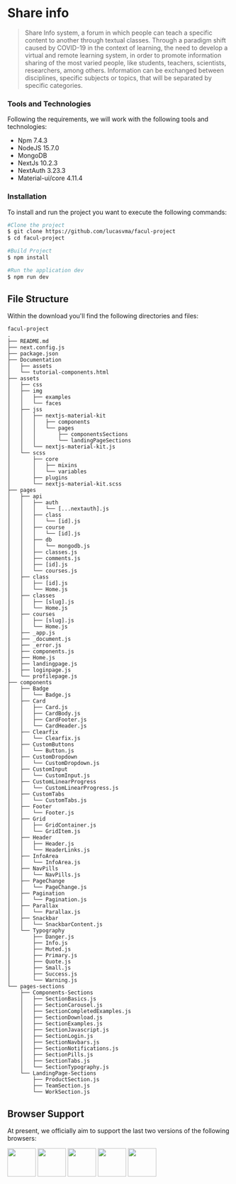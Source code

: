 # Share info

>Share Info system, a forum in which people can teach a specific content to another through textual
> classes. Through a paradigm shift caused by COVID-19 in the context of learning, the need to
> develop a  virtual and remote learning system, in order to promote information sharing of the
> most varied people, like students, teachers, scientists, researchers, among others. Information
> can be exchanged between disciplines, specific subjects or topics, that will be separated by
> specific categories.

### Tools and Technologies

Following the requirements, we will work with the following tools and technologies:
- Npm 7.4.3
- NodeJS 15.7.0
- MongoDB
- NextJs 10.2.3
- NextAuth 3.23.3
- Material-ui/core 4.11.4

### Installation
To install and run the project you want to execute the following commands:
```bash
#Clone the project
$ git clone https://github.com/lucasvma/facul-project
$ cd facul-project

#Build Project
$ npm install

#Run the application dev
$ npm run dev
```

## File Structure
Within the download you'll find the following directories and files:

```
facul-project
.
├── README.md
├── next.config.js
├── package.json
├── Documentation
│   ├── assets
│   └── tutorial-components.html
├── assets
│   ├── css
│   ├── img
│   │   ├── examples
│   │   └── faces
│   ├── jss
│   │   ├── nextjs-material-kit
│   │   │   ├── components
│   │   │   └── pages
│   │   │       ├── componentsSections
│   │   │       └── landingPageSections
│   │   └── nextjs-material-kit.js
│   └── scss
│       ├── core
│       │   ├── mixins
│       │   └── variables
│       ├── plugins
│       └── nextjs-material-kit.scss
├── pages
│   ├── api
│   │   ├── auth
│   │   │   └── [...nextauth].js
│   │   ├── class
│   │   │   └── [id].js
│   │   ├── course
│   │   │   └── [id].js
│   │   ├── db
│   │   │   └── mongodb.js
│   │   ├── classes.js
│   │   ├── comments.js
│   │   ├── [id].js
│   │   └── courses.js
│   ├── class
│   │   ├── [id].js
│   │   └── Home.js
│   ├── classes
│   │   ├── [slug].js
│   │   └── Home.js
│   ├── courses
│   │   ├── [slug].js
│   │   └── Home.js
│   ├── _app.js
│   ├── _document.js
│   ├── _error.js
│   ├── components.js
│   ├── Home.js
│   ├── landingpage.js
│   ├── loginpage.js
│   └── profilepage.js
├── components
│   ├── Badge
│   │   └── Badge.js
│   ├── Card
│   │   ├── Card.js
│   │   ├── CardBody.js
│   │   ├── CardFooter.js
│   │   └── CardHeader.js
│   ├── Clearfix
│   │   └── Clearfix.js
│   ├── CustomButtons
│   │   └── Button.js
│   ├── CustomDropdown
│   │   └── CustomDropdown.js
│   ├── CustomInput
│   │   └── CustomInput.js
│   ├── CustomLinearProgress
│   │   └── CustomLinearProgress.js
│   ├── CustomTabs
│   │   └── CustomTabs.js
│   ├── Footer
│   │   └── Footer.js
│   ├── Grid
│   │   ├── GridContainer.js
│   │   └── GridItem.js
│   ├── Header
│   │   ├── Header.js
│   │   └── HeaderLinks.js
│   ├── InfoArea
│   │   └── InfoArea.js
│   ├── NavPills
│   │   └── NavPills.js
│   ├── PageChange
│   │   └── PageChange.js
│   ├── Pagination
│   │   └── Pagination.js
│   ├── Parallax
│   │   └── Parallax.js
│   ├── Snackbar
│   │   └── SnackbarContent.js
│   └── Typography
│       ├── Danger.js
│       ├── Info.js
│       ├── Muted.js
│       ├── Primary.js
│       ├── Quote.js
│       ├── Small.js
│       ├── Success.js
│       └── Warning.js
└── pages-sections
    ├── Components-Sections
    │   ├── SectionBasics.js
    │   ├── SectionCarousel.js
    │   ├── SectionCompletedExamples.js
    │   ├── SectionDownload.js
    │   ├── SectionExamples.js
    │   ├── SectionJavascript.js
    │   ├── SectionLogin.js
    │   ├── SectionNavbars.js
    │   ├── SectionNotifications.js
    │   ├── SectionPills.js
    │   ├── SectionTabs.js
    │   └── SectionTypography.js
    └── LandingPage-Sections
        ├── ProductSection.js
        ├── TeamSection.js
        └── WorkSection.js
```


## Browser Support

At present, we officially aim to support the last two versions of the following browsers:

<img src="https://github.com/creativetimofficial/public-assets/blob/master/logos/chrome-logo.png?raw=true" width="64" height="64"> <img src="https://raw.githubusercontent.com/creativetimofficial/public-assets/master/logos/firefox-logo.png" width="64" height="64"> <img src="https://raw.githubusercontent.com/creativetimofficial/public-assets/master/logos/edge-logo.png" width="64" height="64"> <img src="https://raw.githubusercontent.com/creativetimofficial/public-assets/master/logos/safari-logo.png" width="64" height="64"> <img src="https://raw.githubusercontent.com/creativetimofficial/public-assets/master/logos/opera-logo.png" width="64" height="64">
